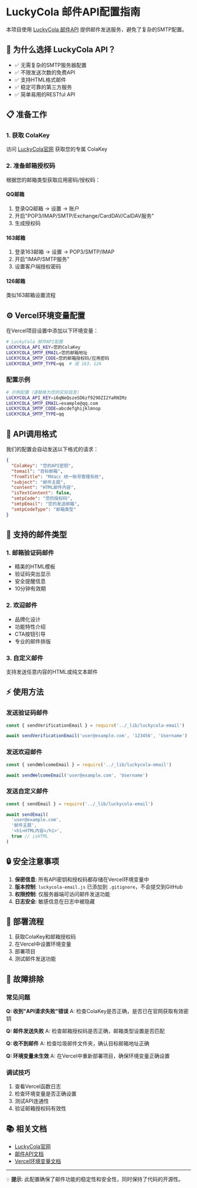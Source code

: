 # LuckyCola 邮件API配置指南

本项目使用 [LuckyCola 邮件API](https://luckycola.com.cn/tools/customMail) 提供邮件发送服务，避免了复杂的SMTP配置。

## 🎯 为什么选择 LuckyCola API？

- ✅ 无需复杂的SMTP服务器配置
- ✅ 不限发送次数的免费API
- ✅ 支持HTML格式邮件
- ✅ 稳定可靠的第三方服务
- ✅ 简单易用的RESTful API

## 📋 准备工作

### 1. 获取 ColaKey
访问 [LuckyCola官网](https://luckycola.com.cn) 获取您的专属 ColaKey

### 2. 准备邮箱授权码
根据您的邮箱类型获取应用密码/授权码：

#### QQ邮箱
1. 登录QQ邮箱 → 设置 → 账户
2. 开启"POP3/IMAP/SMTP/Exchange/CardDAV/CalDAV服务"
3. 生成授权码

#### 163邮箱
1. 登录163邮箱 → 设置 → POP3/SMTP/IMAP
2. 开启"IMAP/SMTP服务"
3. 设置客户端授权密码

#### 126邮箱
类似163邮箱设置流程

## ⚙️ Vercel环境变量配置

在Vercel项目设置中添加以下环境变量：

```bash
# LuckyCola 邮件API配置
LUCKYCOLA_API_KEY=您的ColaKey
LUCKYCOLA_SMTP_EMAIL=您的邮箱地址
LUCKYCOLA_SMTP_CODE=您的邮箱授权码/应用密码
LUCKYCOLA_SMTP_TYPE=qq  # 或 163、126
```

### 配置示例

```bash
# 示例配置（请替换为您的实际信息）
LUCKYCOLA_API_KEY=i6qNeQszeSD6zf9298ZI2YaRNIMz
LUCKYCOLA_SMTP_EMAIL=example@qq.com
LUCKYCOLA_SMTP_CODE=abcdefghijklmnop
LUCKYCOLA_SMTP_TYPE=qq
```

## 🔧 API调用格式

我们的配置会自动发送以下格式的请求：

```json
{
  "ColaKey": "您的API密钥",
  "tomail": "目标邮箱",
  "fromTitle": "MXacc 统一账号管理系统",
  "subject": "邮件主题",
  "content": "HTML邮件内容",
  "isTextContent": false,
  "smtpCode": "您的授权码",
  "smtpEmail": "您的发送邮箱",
  "smtpCodeType": "邮箱类型"
}
```

## 📧 支持的邮件类型

### 1. 邮箱验证码邮件
- 精美的HTML模板
- 验证码突出显示
- 安全提醒信息
- 10分钟有效期

### 2. 欢迎邮件
- 品牌化设计
- 功能特性介绍
- CTA按钮引导
- 专业的邮件排版

### 3. 自定义邮件
支持发送任意内容的HTML或纯文本邮件

## ⚡ 使用方法

### 发送验证码邮件
```javascript
const { sendVerificationEmail } = require('../_lib/luckycola-email')

await sendVerificationEmail('user@example.com', '123456', 'Username')
```

### 发送欢迎邮件
```javascript
const { sendWelcomeEmail } = require('../_lib/luckycola-email')

await sendWelcomeEmail('user@example.com', 'Username')
```

### 发送自定义邮件
```javascript
const { sendEmail } = require('../_lib/luckycola-email')

await sendEmail(
  'user@example.com',
  '邮件主题',
  '<h1>HTML内容</h1>',
  true // isHTML
)
```

## 🔒 安全注意事项

1. **保密信息**: 所有API密钥和授权码都存储在Vercel环境变量中
2. **版本控制**: `luckycola-email.js` 已添加到 `.gitignore`，不会提交到GitHub
3. **权限控制**: 仅服务器端可访问邮件发送功能
4. **日志安全**: 敏感信息在日志中被隐藏

## 🚀 部署流程

1. 获取ColaKey和邮箱授权码
2. 在Vercel中设置环境变量
3. 部署项目
4. 测试邮件发送功能

## 🐛 故障排除

### 常见问题

**Q: 收到"API请求失败"错误**
A: 检查ColaKey是否正确，是否已在官网获取有效密钥

**Q: 邮件发送失败**
A: 检查邮箱授权码是否正确，邮箱类型设置是否匹配

**Q: 收不到邮件**
A: 检查垃圾邮件文件夹，确认目标邮箱地址正确

**Q: 环境变量未生效**
A: 在Vercel中重新部署项目，确保环境变量正确设置

### 调试技巧

1. 查看Vercel函数日志
2. 检查环境变量是否正确设置
3. 测试API连通性
4. 验证邮箱授权码有效性

## 📚 相关文档

- [LuckyCola官网](https://luckycola.com.cn)
- [邮件API文档](https://blog.csdn.net/qq_48896417/article/details/130298611)
- [Vercel环境变量文档](https://vercel.com/docs/concepts/projects/environment-variables)

---

💡 **提示**: 此配置确保了邮件功能的稳定性和安全性，同时保持了代码的开源性。 